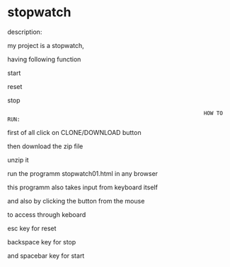 # stopwatch

description:

my project is a stopwatch,

having following function

start

reset

stop

                                                                  HOW TO RUN:
 first of all click on CLONE/DOWNLOAD button
 
 then download the zip file
 
 unzip it
 
 run the programm stopwatch01.html in any browser
 
 this programm also takes input from keyboard itself
 
 and also by clicking the button from the mouse
 
 to access through keboard
 
 esc key for reset
 
 backspace key for stop
 
 and spacebar key for start
                                                                  













                                                                  
